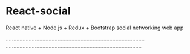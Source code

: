 # React-social
React native + Node.js + Redux + Bootstrap social networking web app

...........................................................................................
.........................................................................................